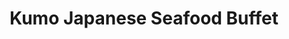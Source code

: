 ---
layout: place
title: "Kumo Japanese Seafood Buffet"
permalink: /ohio/cleveland/kumo-japanese-seafood-buffet.html
stateAbbr: OH
stateName: Ohio
cityName: Cleveland
place_id: ChIJlXogkmHvMIgRGF7TvOESC5Q
photos:
  - name: >-
      places/ChIJlXogkmHvMIgRGF7TvOESC5Q/photos/AeeoHcJquTMdZuYhsEd6Lzt3yGz-7G33N6bnX_mRBed9QFkkJp5o3aFWYGB0huea36QzKrJha1I8oc3El8339zVNndUNIT6hpQfg2IDKS58QdwA7_K6cuhwovGb2uteCut-cBXx73R1vc-Ye4_nzw_VQLBrP3_EscyClv46FiqaFa-241zztS6-kw3bxTh_RFO4L-0oW34_4DFrE0LKDjRuTivlJieTIZephXPE-ogjX01c1zkaZqeg-gxtk4cT-pSguTaf_Npl4YOXklkryO5VAAcaZLvo959s-7B2b3iTdrg0Axg
    widthPx: 1280
    heightPx: 960
    authorAttributions:
      - displayName: Kumo
        uri: https://maps.google.com/maps/contrib/106202686426445522384
        photoUri: >-
          https://lh3.googleusercontent.com/a-/ALV-UjVUGvrICTJ661cYNTOZq6xFapuZfaU_WpMmGGU1oowhfl8VeE0=s100-p-k-no-mo
    flagContentUri: >-
      https://www.google.com/local/imagery/report/?cb_client=maps_api_places.places_api&image_key=!1e10!2sAF1QipNxsp2E6MT7ZQegyKS2uJ4UAzaM292Lkq77KGUo&hl=en-US
    googleMapsUri: >-
      https://www.google.com/maps/place//data=!3m4!1e2!3m2!1sAF1QipNxsp2E6MT7ZQegyKS2uJ4UAzaM292Lkq77KGUo!2e10!4m2!3m1!1s0x8830ef6192207a95:0x940b12e1bcd35e18
  - name: >-
      places/ChIJlXogkmHvMIgRGF7TvOESC5Q/photos/AeeoHcJ7Cqv3EbFTH6gUCfsAwH5mJwNPGhDf1Td5GZEZSE0SzYl9pNWmS4a9uXjgKaymzzgLAZa9esBc3Jl7-XvdYsy3tdbxRmHM-MhH1AU2k9t1wSPEGvGCKEllgDm2Jn962dryItznqM66Linhd7YNRkgNSdAaLw03xJOObWt0zRy7QmqCgGiazcBlzOCTRBpbo63uYtLlkWU5acMkjfFEDoB8nOuft2l5iVKBYjSwhBXsq2qmUtQ-pI4_HoImYxmW5p7unMrAz6utje4hxhsBs39ZtjTdVtqJr2AFScbBqrEWUA
    widthPx: 1280
    heightPx: 960
    authorAttributions:
      - displayName: Kumo
        uri: https://maps.google.com/maps/contrib/106202686426445522384
        photoUri: >-
          https://lh3.googleusercontent.com/a-/ALV-UjVUGvrICTJ661cYNTOZq6xFapuZfaU_WpMmGGU1oowhfl8VeE0=s100-p-k-no-mo
    flagContentUri: >-
      https://www.google.com/local/imagery/report/?cb_client=maps_api_places.places_api&image_key=!1e10!2sAF1QipOD7kuG1epfmEM9V-A5-TXcg5n6ap6c_-gwSoTf&hl=en-US
    googleMapsUri: >-
      https://www.google.com/maps/place//data=!3m4!1e2!3m2!1sAF1QipOD7kuG1epfmEM9V-A5-TXcg5n6ap6c_-gwSoTf!2e10!4m2!3m1!1s0x8830ef6192207a95:0x940b12e1bcd35e18
  - name: >-
      places/ChIJlXogkmHvMIgRGF7TvOESC5Q/photos/AeeoHcJI35VyLeAgIbq9Lu_BTpGUFon71S4ZuOeZVEXzsT7O_iQ3aLgsy2Br2jTXCPdWzX89BOB_eMbzlOHmQdf0u4qERdS3_UP-37ZXP27U8ypzVkdX2k4qhJ2MeGYNl8BILcX0M5RwhfS1FEWfqtZy8RUnVMtLfNZOWaC4loAw8YrRfaZcEdEd2K0B_h-pgv-w72ZmHD7M6TltQZ7OyUrRq33Vh4mnlj4YNQnMJICeV0c3hf10E-XKHRtE00CIOu6HLCc_HO5jzdLycWlHPLr8umfKsPn9l0AluhmVg-Pq8Kyo53HeqKyQMcIvhKY4_qM9eON3aoIE9mnvNsGLvbiVIpYUKxxDNPPy8IXl8fgdlscAN58XhbtsdCD3OwYMHcdqsqjLk9c35W2ZVd3pw_Rvs-p8l433JP_TgoTRr0-8W8N00-o
    widthPx: 3600
    heightPx: 4800
    authorAttributions:
      - displayName: Gman Crypto
        uri: https://maps.google.com/maps/contrib/110055398260149985863
        photoUri: >-
          https://lh3.googleusercontent.com/a-/ALV-UjX822i5I_1h2R8J9ywWxHDu0yCrUkFvqostq-Ku6OTXNH8eH9Q=s100-p-k-no-mo
    flagContentUri: >-
      https://www.google.com/local/imagery/report/?cb_client=maps_api_places.places_api&image_key=!1e10!2sCIHM0ogKEICAgMCwwN-xsAE&hl=en-US
    googleMapsUri: >-
      https://www.google.com/maps/place//data=!3m4!1e2!3m2!1sCIHM0ogKEICAgMCwwN-xsAE!2e10!4m2!3m1!1s0x8830ef6192207a95:0x940b12e1bcd35e18
  - name: >-
      places/ChIJlXogkmHvMIgRGF7TvOESC5Q/photos/AeeoHcLjBkn0zm37bos2iX184wccrFqzeo34b3bFhMa6ZX7Q_mERIgJvU7cleLJBzJEYtw8F9TSgHp_jc6E8M2zZJVtsOHrk-nP25LjkJidvL82bahhwzHvdC6H0NEnJWLNdKLNNObVhgl7Fkmqvd5PcQq9MeNcMz861x7a5-_4egJfnKJmbMgmNjtM2Fo_18a8chsc03KiaYRLBPPEmqvitTiezHsl0VtsGbBac-1L2wAQBRh9V1yvChpU0PTt6b3F4BxHKhQOlC8s9z0uoZeyduvzc_sZSePtdczQ9lwMTkCNHvxuOQnXfmDfLYqKN2sXoigFl5luwsgRpU2hikzO5LZSRYD8kY9V_hWCJrUMD2pEH63JbsZXACF_wQq4Bv_OxiZcInAEDf46m0y9rS0SxoHwnpQUtLcrLjMXnjFjJhGLRR1mW
    widthPx: 4000
    heightPx: 3000
    authorAttributions:
      - displayName: Bob the Raptor & Joe
        uri: https://maps.google.com/maps/contrib/102198691588272449864
        photoUri: >-
          https://lh3.googleusercontent.com/a-/ALV-UjVfZZ970qaovb7RG4N_bESomnN1KW08ckhcuLQTr2tLrnOk_1s8ew=s100-p-k-no-mo
    flagContentUri: >-
      https://www.google.com/local/imagery/report/?cb_client=maps_api_places.places_api&image_key=!1e10!2sCIHM0ogKEICAgIDn0_C13QE&hl=en-US
    googleMapsUri: >-
      https://www.google.com/maps/place//data=!3m4!1e2!3m2!1sCIHM0ogKEICAgIDn0_C13QE!2e10!4m2!3m1!1s0x8830ef6192207a95:0x940b12e1bcd35e18
  - name: >-
      places/ChIJlXogkmHvMIgRGF7TvOESC5Q/photos/AeeoHcIUjlDLoI3ZC6ItJno6qnfM30LEdI3h9yX8lRCpj2V40z1hYiP6x3cO-tcuG3bdx42n7-N-zGRmPvK0xTeQ-QisHLv7afb0S15iTAbFoTglCAfKw9IclugrO6qrAzCGB5kc5iUu-Dx_h-63geLdRTh994vLRooZUlBgtQ16SMO3s0dUYPxcIlXZLfBWlRQI-Kv3Z3wDVy9lIV1yNQWBm3tZ6iLyO9HiGnGcA3lZAwqr6WLVdigpkmnub5m28NoWlM8E9KLDM5fDKH4QK00dadIf43fUBb05CK4HdUi1L5UXciXtrxl-kq6IGW09cARBcxQ7r79vgDuStYb8DQ4Pm6OXy7OQQ-PvzgiKuKEVkyDcKSQQ6MzLgm7i0mHJDFA1SCHQxSPWbhjZ3HFq8yJWUmGBCL75Asl6kF6n0XpA5C2rkOuN
    widthPx: 4032
    heightPx: 3024
    authorAttributions:
      - displayName: Bethany Lowe
        uri: https://maps.google.com/maps/contrib/110054664324867461528
        photoUri: >-
          https://lh3.googleusercontent.com/a-/ALV-UjVZmqnRfMUITZvgkYUkDM_eh_dWQgo2OydAmK9sF8idha8TuRK1=s100-p-k-no-mo
    flagContentUri: >-
      https://www.google.com/local/imagery/report/?cb_client=maps_api_places.places_api&image_key=!1e10!2sCIHM0ogKEICAgMCg6oao0gE&hl=en-US
    googleMapsUri: >-
      https://www.google.com/maps/place//data=!3m4!1e2!3m2!1sCIHM0ogKEICAgMCg6oao0gE!2e10!4m2!3m1!1s0x8830ef6192207a95:0x940b12e1bcd35e18
  - name: >-
      places/ChIJlXogkmHvMIgRGF7TvOESC5Q/photos/AeeoHcI6pghznyT_MFdymF_xiz29nPcm5uYe4yBG1F-VQr8lJF7F7YOkjaDXK4ywV6ZoZ546Wt2mux6noBXHj_6zwY9RCQHlPfPntarKuECgAyOXyaq8IoVsnHpZgEdKVfwhJFBubT7A7DPRTjN5_oJFVNAtsDSec7_18ATuc8pzlczFJbGjfNbg_mXUB2v-HuK3WUaqMQfXa_2J5uLHeZjwa3V3wvZTKBWQeGM-BIyktbaPTA1UCdmLLreujpeke8vvX4RLdnCByX3kA_oyARvguZr1APmr-0TzYyb_skRqv3J9OlMfUiBs70sq7udjiRG3_twTFzQDe1HwTqHuYs80LMB6zuJZFO1at5ZOptgepTHryPkDp019AYqLLWLYNYLLRi5vICEGNlEUxYV63p3xOiglLUQGUl8EC_fvt7fjNmw
    widthPx: 4080
    heightPx: 3072
    authorAttributions:
      - displayName: Jason Galt
        uri: https://maps.google.com/maps/contrib/100696293441482915840
        photoUri: >-
          https://lh3.googleusercontent.com/a/ACg8ocJQ6QWPIdlYuhCNEXAvMasi9dfq1ZdV_W0JxaGqj5cn1LxKfQ=s100-p-k-no-mo
    flagContentUri: >-
      https://www.google.com/local/imagery/report/?cb_client=maps_api_places.places_api&image_key=!1e10!2sCIHM0ogKEICAgICjxoLnSA&hl=en-US
    googleMapsUri: >-
      https://www.google.com/maps/place//data=!3m4!1e2!3m2!1sCIHM0ogKEICAgICjxoLnSA!2e10!4m2!3m1!1s0x8830ef6192207a95:0x940b12e1bcd35e18
  - name: >-
      places/ChIJlXogkmHvMIgRGF7TvOESC5Q/photos/AeeoHcL97VOBxGzmvsgilkG13To1HAd2y5aHRVhWsIx6smfBKCN9lk4bocP-ykJqh7JAR2wZ0SXSWPNNox0vifufgmKI0Cp3mSJuRJMtspe3K1B1MN9drW2SQJ2Km6VHEtQ1NZIExlKjpS309fr9J7da4fJ_g1pKpxFf9n1YAqxV8p2jymqrITj-aojy30NyMZXV0EwF9fvZav2RE9U-Ffhk-ePy8pb_9PArvvgm3HmWL4AsmfbZ1S79LirUcW2sCPkvCJlQERu5UvEeYRBoxslfnQM6O6lZBUJkkTc33MgwxiVUlUAbSb2xDInYOEkAJIPQwqNg2HYi09xOZf1Kdgf2gwz7dqc2yMysTNw0tKUdpXLBH90niQAiEJ8P6EgIpEKPEZqPt2-CfV4Q6PZms1N5FLFdY5DWHAtLFLw0-Hl-jiY
    widthPx: 3000
    heightPx: 4000
    authorAttributions:
      - displayName: Melanie Edwards
        uri: https://maps.google.com/maps/contrib/108992956194092957240
        photoUri: >-
          https://lh3.googleusercontent.com/a-/ALV-UjWi5bSXt5B1yARqcMAn4qgbpWzrUApXdTSQjTlAWZAKb5o6hGIQMA=s100-p-k-no-mo
    flagContentUri: >-
      https://www.google.com/local/imagery/report/?cb_client=maps_api_places.places_api&image_key=!1e10!2sCIHM0ogKEICAgIC9hIXyQQ&hl=en-US
    googleMapsUri: >-
      https://www.google.com/maps/place//data=!3m4!1e2!3m2!1sCIHM0ogKEICAgIC9hIXyQQ!2e10!4m2!3m1!1s0x8830ef6192207a95:0x940b12e1bcd35e18
  - name: >-
      places/ChIJlXogkmHvMIgRGF7TvOESC5Q/photos/AeeoHcKkFgppaLhqEdhBWf2EOVfceB79AaN-6kO_E2vUtEzrSylV7_0-8JQWF9Vcwa5CEYTT68gZK6zKFMV3qKssHUk5JVsTKrZZXGv_eDbfB7IePEDLisJ0CGMBJV3ElbIkK6DLZZS7i6rPbEBaYDOIIe-gzDrQ05bpL9oKMjLNognCvID0LRprC1_lUziz_iEoIXi6beLqXEQozLSJBsX5cQFXb2HI2EkNNfAVnJQrj5go3MeBm84eIdfOX1g4bqIu9gptG136nsZQbPZxF_LR-bYCluLWTFbr-KRpYK07WaVzIZbaR2e-W9ex6m-oUopwfYhXCIs0KpKFd0ETeF_bj8hetxebRo5RyH3AcklXtu08odmwNvu5HvTBTT6coXBG1jzZ2QsWic5VVKJ28h4sGKRyoPdJftxzDbIKN2jDuTHstt8p
    widthPx: 4080
    heightPx: 3072
    authorAttributions:
      - displayName: Jason Galt
        uri: https://maps.google.com/maps/contrib/100696293441482915840
        photoUri: >-
          https://lh3.googleusercontent.com/a/ACg8ocJQ6QWPIdlYuhCNEXAvMasi9dfq1ZdV_W0JxaGqj5cn1LxKfQ=s100-p-k-no-mo
    flagContentUri: >-
      https://www.google.com/local/imagery/report/?cb_client=maps_api_places.places_api&image_key=!1e10!2sCIHM0ogKEICAgICjxoKn7wE&hl=en-US
    googleMapsUri: >-
      https://www.google.com/maps/place//data=!3m4!1e2!3m2!1sCIHM0ogKEICAgICjxoKn7wE!2e10!4m2!3m1!1s0x8830ef6192207a95:0x940b12e1bcd35e18
  - name: >-
      places/ChIJlXogkmHvMIgRGF7TvOESC5Q/photos/AeeoHcKEq2XYrER6Ew_t6ErN8kIZovN5WEleDiFrpeFxPQFO_It3IqVGuvulCQ3QmqkipV99tzvJETmIO1QFJENuPyYekBlJ-wBRB9UQ8UMzReXzwM4DpR5WlsxF-HpnU-33yy6eLNTp6fNOKgqrtS5nyjkNF2FI8NTv8jafiD3-sL18E4OpQto14BLgNag1Gg-YCI6Jq89TGpDPQ3d6t0PKIlZ5i-0i7SEXgfeqCukq0x-ZdZEaO0EzefCkbaMfLaEXBCELWejl_PQvlPN5Qn34cEstGgn-5DuBSED_gop9JK3kf-BA6tjDgSvqeMibBqKTlHHswzF1GLCm4ksjA1fy4-P4rKt8grhYiEnhag4ZLCKTHd0B0CCblF0KEwtnJf3kVPdxI-t6nXijac6CaU-LvpuWi11j11LBq2LcIEAvLR72pOBS
    widthPx: 3024
    heightPx: 4032
    authorAttributions:
      - displayName: Bethany Lowe
        uri: https://maps.google.com/maps/contrib/110054664324867461528
        photoUri: >-
          https://lh3.googleusercontent.com/a-/ALV-UjVZmqnRfMUITZvgkYUkDM_eh_dWQgo2OydAmK9sF8idha8TuRK1=s100-p-k-no-mo
    flagContentUri: >-
      https://www.google.com/local/imagery/report/?cb_client=maps_api_places.places_api&image_key=!1e10!2sCIHM0ogKEICAgMCg6oaoygE&hl=en-US
    googleMapsUri: >-
      https://www.google.com/maps/place//data=!3m4!1e2!3m2!1sCIHM0ogKEICAgMCg6oaoygE!2e10!4m2!3m1!1s0x8830ef6192207a95:0x940b12e1bcd35e18
  - name: >-
      places/ChIJlXogkmHvMIgRGF7TvOESC5Q/photos/AeeoHcI4t13l2y4M6LyGGnl9qCgCuI-RJpdAoNXl3s2AtQ_gZsdyarXTlN9KvZHgfuVSeHwxPqXvFtaC4kMqyfMLqkk5sv_KJdOBIo2Peovaa-wpdnWCWJt-7C49kQNEkhlBbcs1dY_SLqcMz0x2vjjVKi7v54hmntVW1Gv-j2tTFvOCRp6phrOK0dTzPWd0IEwfm0uQ9ORWdhHcwVgiqbujFunxNkR5wFhzMNAIsF3SjlXgxgq74fRM0zTSY6aEpRku6FrkGbNfXsBr_1TSoboT0MinMNdZxvkLnblF4Y2-aLP1Oi8ec1UHj4hwrOBXT5KRCQ72FIizgmGpVAsf_1gMxlKqvKQJGvHL67_S0MEdBG75eoE-g9WlnNvO-fpYblNRKkU9IWKrmGkZemRzDVQ_PiIEFC-tAhJrst7dhjqJRctAzg
    widthPx: 4096
    heightPx: 3072
    authorAttributions:
      - displayName: Dave Zimmerman
        uri: https://maps.google.com/maps/contrib/105294960520413757731
        photoUri: >-
          https://lh3.googleusercontent.com/a/ACg8ocKoLs58fq23_IO5WJm_3SMYqkV3OC4x5Eo63BLFjqBio1nY=s100-p-k-no-mo
    flagContentUri: >-
      https://www.google.com/local/imagery/report/?cb_client=maps_api_places.places_api&image_key=!1e10!2sCIHM0ogKEICAgICc6v6eBg&hl=en-US
    googleMapsUri: >-
      https://www.google.com/maps/place//data=!3m4!1e2!3m2!1sCIHM0ogKEICAgICc6v6eBg!2e10!4m2!3m1!1s0x8830ef6192207a95:0x940b12e1bcd35e18
address: 1975 Snow Rd, Cleveland, OH 44134, USA
street: 1975 Snow Rd
city: Cleveland
state: OH
zip: '44134'
country: USA
neighborhood: null
latitude: '41.403216'
longitude: '-81.695856'
accessibility_options:
  wheelchairAccessibleParking: true
  wheelchairAccessibleEntrance: true
  wheelchairAccessibleRestroom: true
  wheelchairAccessibleSeating: true
business_status: OPERATIONAL
name: Kumo Japanese Seafood Buffet
google_maps_links:
  directionsUri: >-
    https://www.google.com/maps/dir//''/data=!4m7!4m6!1m1!4e2!1m2!1m1!1s0x8830ef6192207a95:0x940b12e1bcd35e18!3e0
  placeUri: https://maps.google.com/?cid=10667640903102062104
  writeAReviewUri: >-
    https://www.google.com/maps/place//data=!4m3!3m2!1s0x8830ef6192207a95:0x940b12e1bcd35e18!12e1
  reviewsUri: >-
    https://www.google.com/maps/place//data=!4m4!3m3!1s0x8830ef6192207a95:0x940b12e1bcd35e18!9m1!1b1
  photosUri: >-
    https://www.google.com/maps/place//data=!4m3!3m2!1s0x8830ef6192207a95:0x940b12e1bcd35e18!10e5
primary_type: Japanese Restaurant
opening_hours:
  regular: null
  current: null
secondary_opening_hours:
  regular:
    weekdayDescriptions: null
    type: null
  current:
    weekdayDescriptions: null
    type: null
phone: (216) 741-3038
price_level: PRICE_LEVEL_INEXPENSIVE
price_range: $20 &ndash; $30
rating: '3.9'
rating_count: 2419
website: http://kumobuffet.com/
description: null
reviews: null
parking_options: null
payment_options: null
allow_dogs: null
curbside_pickup: null
delivery: null
dine_in: null
good_for_children: null
good_for_groups: null
good_for_sports: null
live_music: null
menu_for_children: null
outdoor_seating: null
reservable: null
restroom: null
serves_beer: null
serves_breakfast: null
serves_brunch: null
serves_cocktails: null
serves_coffee: null
serves_dinner: null
serves_dessert: null
serves_lunch: null
serves_vegetarian_food: null
serves_wine: null
takeout: null

---
